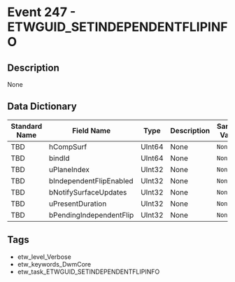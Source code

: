 # Event 247 - ETWGUID_SETINDEPENDENTFLIPINFO

## Description
None

## Data Dictionary
|Standard Name|Field Name|Type|Description|Sample Value|
|---|---|---|---|---|
|TBD|hCompSurf|UInt64|None|`None`|
|TBD|bindId|UInt64|None|`None`|
|TBD|uPlaneIndex|UInt32|None|`None`|
|TBD|bIndependentFlipEnabled|UInt32|None|`None`|
|TBD|bNotifySurfaceUpdates|UInt32|None|`None`|
|TBD|uPresentDuration|UInt32|None|`None`|
|TBD|bPendingIndependentFlip|UInt32|None|`None`|

## Tags
* etw_level_Verbose
* etw_keywords_DwmCore
* etw_task_ETWGUID_SETINDEPENDENTFLIPINFO